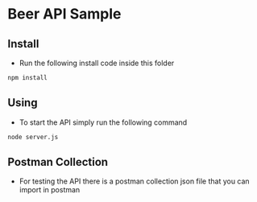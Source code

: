 # Beer API Sample

## Install

* Run the following install code inside this folder

```bash
npm install
```

## Using

* To start the API simply run the following command

```bash
node server.js
```

## Postman Collection

* For testing the API there is a postman collection json file that you can import in postman
